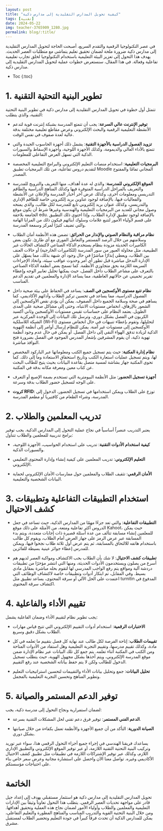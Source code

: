 ```yaml
---
layout: post
title: "كيفية تحويل المدارس التقليدية إلى مدارس ذكية"
tags: [تقنية]
date: 2024-05-22
img: teacher-3765909_1280.jpg
permalink: blog/:title/
---
```



في عصر التكنولوجيا الرقمية والتقدم السريع، أصبحت الحاجة لتحويل المدارس التقليدية إلى مدارس ذكية ضرورة ملحة لضمان تحقيق تعليم يتماشى مع متطلبات العصر الحديث. يهدف هذا التحول إلى تعزيز البيئة التعليمية باستخدام التكنولوجيا لخلق تجارب تعليمية تفاعلية وفعالة. في هذا المقال، سنستعرض خطوات عملية لتحويل المدارس التقليدية إلى مدارس ذكية.

* Toc
{:toc}

# 1. تطوير البنية التحتية التقنية

تتمثل أول خطوة في تحويل المدارس التقليدية إلى مدارس ذكية في تطوير البنية التحتية التقنية، والذي يتطلب:

- **توفير الإنترنت عالي السرعة**: يجب أن تتمتع المدرسة بشبكة إنترنت قوية لتدعم الأنشطة التعليمية الرقمية والبحث الإلكتروني وعرض مقاطع تعليمية مختلفة بدقة عالية لعدة صفوف في نفس الوقت.

- **تزويد الفصول الدراسية بالأجهزة التقنية**: يشمل ذلك أجهزة الحاسوب الجيدة والتي تتمتع بالأداء العالي والديمومة، وكذلك الأجهزة اللوحية، وأجهزة الإسقاط والسبورات الذكية التي تسهل العرض التفاعلي للمعلومات.

- **البرمجيات التعليمية**: استخدام منصات التعليم الإلكتروني والبرامج التعليمية المخصصة لتقديم دروس تفاعلية، من تلك البرمجيات تطبيق Moodle المجاني تمامًا والمفتوح المصدر.

- **الموقع الإلكتروني للمدرسة**: والذي له عدة أهداف، منها التعريف والترويج للمدرسة والتعريف بالمراحل الدراسية المتوفرة فيها وكذلك المناهج الدراسية والطاقم التدريسي ومعلومات أخرى، وكذلك عرض آخر أخبار المدرسة والإعلان عن الأنشطة والفعاليات فيها، بالإضافة لوجود عناوين بريد إلكتروني خاصة للطاقم الإداري والتدريسي، وكذلك عنوان بريد إلكتروني تابع للمدرسة لكل طالب، والذي يمنحه وصول مجاني للعديد من البرمجيات التعليمية والهندسية وغيرها شرط أن يكون موقع الجامعة بلاحقة edu. بالإضافة لوجود تطبيق لإدارة الطلاب، وإذا احتوى ذلك التطبيق على قسم لأولياء الأمور لتتبع علامات وسلوك أبنائهم فيكون ذلك من المزايا الهامة والتي تضيف كثيرًا لمركز وسمعة المدرسة.

- **نظام مراقبة والنظام الصوتي والإنذار من الحرائق**: تضمن هذه الأنظمة أمان الطلاب وسلامتهم من خلال الرصد المستمر والتعامل الفوري مع أي طارئ. تكون بعض الكاميرات الحديثة مزودة بنظام يستخدم الذكاء الصناعي لاكتشاف الحالات غير الطبيعية، مثل محاولة العبور من سور المدرسة (للكاميرات الخارجية) أو حالات العنف بين الطلاب، ويعطي إنذارًا مباشرًا في حال وجود أي شبهة بذلك، مما يسهّل على الإدارة التدخل مباشرة قبل تطور أي أمر وحدوث عواقب سيئة، واتخاذ الإجراءات السريعة اللازمة بحق متجاوزي الأنظمة. كما تسمح بعض أنظمة الذكاء الصناعي بالتعرف على مشاعر الطلاب داخل الفصل، حيث يمكنها تحليل تعابير الوجه وإعطاء تقرير تخميني عن حالاتهم العاطفية، مما يساعد الإدارة والمعلمين في تقديم الدعم المناسب.
   

- **نظام تتبع مستوى الأوكسجين في الصف**: يساعد في الحفاظ على بيئة صحية داخل الفصول الدراسية، مما يساعد في تحسين تركيز الطلاب وأدائهم الأكاديمي، كما يساهم في صحة وسلامة الجميع داخل الصفوف. يمكن أن يؤدي نقص الأوكسجين إلى الشعور بالإرهاق، انخفاض مستويات الانتباه، وحتى إلى مشاكل صحية على المدى الطويل. يعتمد النظام على حساسات تقيس مستويات الأوكسجين وثاني أكسيد الكربون في الفصل بشكل دوري، وترسل تلك البيانات إلى الوحدة المركزية عبر  الشبكة اللاسلكية (Wi-Fi) لتحليلها، وتقوم بإعطاء تنبيهات في حال انخفاض مستوى الأوكسجين إلى مستويات غير آمنة. يمكن للنظام إرسال أوامر إلى أنظمة التهوية الذكية لزيادة تدفق الهواء النقي إلى داخل الفصل. أو يمكن في حال عدم وجود أنظمة تهوية ذكية، أن يقوم المشرفين بإشعار المدرس الموجود في الفصل بضرورة فتح النوافذ مباشرة.

- **نظام إدارة المكتبة**: حيث يتم تسجيل جميع الكتب ومعلوماتها عبر الباركود المخصص لها، ويتم تسجيل عمليات استعارة الكتب وتاريخ استحقاق الاستعادة وما إلى ذلك. كما تحوي المكتبة جهاز بشاشة لمسية متصل بقاعدة البيانات بحيث يتيح للطالب البحث عن كتاب معين ومعرفة مكانه بدقة في المكتبة.

- **أجهزة تسجيل الحضور**: مثل الأنظمة البيومترية التي تستخدم بصمة الإصبع أو التعرف على الوجه لتسجيل حضور الطلاب بدقة وسرعة.

- **كروت RFID**: توزع على الطلاب ويمكن استخدامها في تسجيل الحضور، الدخول إلى المدرسة، وشراء الطعام من كافتيريا أو مطعم المدرسة.


# 2. تدريب المعلمين والطلاب

يعتبر التدريب عنصراً أساسياً في نجاح عملية التحول إلى المدارس الذكية. يجب توفير برامج تدريبية للمعلمين والطلاب تتناول:

- **كيفية استخدام الأدوات التقنية**: تدريب على استخدام الحواسيب، الأجهزة اللوحية، والسبورات الذكية.

- **التعليم الإلكتروني**: تدريب المعلمين على كيفية إنشاء وإدارة المحتوى التعليمي الإلكتروني.

- **الأمان الرقمي**: تثقيف الطلاب والمعلمين حول ممارسات الأمان الإلكتروني لحماية البيانات الشخصية والتعليمية.

# 3. استخدام التطبيقات التفاعلية وتطبيقات كشف الاحتيال

- **التطبيقات التفاعلية**: والتي تعد جزءًا مهمًا من المدارس الذكية، حيث تساعد في جعل الدروس أكثر تفاعلية ومتعة، من الأمثلة على ذلك موقع Kahoot، حيث يمكن للمعلمين إنشاء مسابقة تتألف من عدة أسئلة قصيرة ذات إجابات متعددة، ويتم بدء المسابقة عبر عرض الرمز على جهاز العرض أمام الطلاب، ويقوم كل طالب باستخدام هاتفه للالتحاق بالمسابقة، ثم يتم عرض أول ثلاثة طلاب نجحوا فيها، ويمكن للمدرس إعطاء جوائز عينية بسيطة للفائزين.


- **تطبيقات كشف الاحتيال**: لا شك بأن الطلاب بحب الاكتشاف ومواكبة العصر لديهم هم أسرع من يصلون ويستخدمون الأدوات الحديثة، ومنها التي انتشر مؤخرًا من تطبيقات دردشة آلية ومواقع يتم رفع الواجب المدرسي لها لتقوم بحله مباشرة بمقابل مادي بسيط. وفي المقابل، تم ابتكار أدوات وتطبيقات خاصة لاكتشاف الوظائف التي اعتمدت على الحل الآلي أو سرقة المحتوى، يساعد تطبيق مثل turnitin المدفوع في اكتشاف سرقة المحتوى.


# 4. تقييم الأداء والفاعلية

يجب تطوير نظام لتقييم الأداء وضمان الفاعلية يشمل:

- **الاختبارات الرقمية**: استخدام أدوات التقييم الإلكتروني التي تتيح قياس مهارات الطلاب بشكل دقيق وسريع.

- **تقييمات الطلاب**: إتاحة الفرصة لكل طالب عند نهاية كل فصل بتقييم ما تعلمه في كل مادة، وكذلك تقييم مدرسها، وتقييم التجربة التعليمية وهل استفاد من الأدوات المتاحة ومن الكتب في المكتبة أثناء تعلمه. يتم جمع كل تلك البيانات عبر نظام الإدارة ضمن موقع المدرسة الإلكتروني، ويتم أخذها بشكل مجهول الهوية، حيث يتطلب تسجيل الدخول للطالب ولكن لا يتم حفظ بياناته الشخصية عند رفع التقييم.

- **تحليل البيانات**: جمع وتحليل بيانات الأداء والتقييمات لتحسين استراتيجيات التعليم وتطوير المناهج وتحسين التجربة التعليمية بالمجمل.

# 5. توفير الدعم المستمر والصيانة

لضمان استمرارية ونجاح التحول إلى مدرسة ذكية، يجب:

- **الدعم الفني المستمر**: توفير فرق دعم تقني لحل المشكلات التقنية بسرعة.

- **الصيانة الدورية**: التأكد من أن جميع الأجهزة والأنظمة تعمل بكفاءة من خلال صيانتها بشكل دوري.

يساعدك فريقنا الهندسي في إجراء جميع أجزاء التحول الرقمي هذا، سواء عبر توريد وتركيب البنية التحتية التقنية اللازمة، أو عبر توفير الموقع الإلكتروني والتطبيق الإداري اللازم، وكذلك عبر توفير الإشتراكات اللازمة في تطبيقات مثل تطبيق كشف الاحتيال الأكاديمي وغيره. تواصل معنا الآن واحصل على استشارة مجانية وعرض سعر خاص بناء على احتياجات مؤسستكم.

# الخاتمة

تحويل المدارس التقليدية إلى مدارس ذكية هو استثمار مستقبلي يهدف إلى إعداد جيل قادر على مواجهة تحديات العصر الرقمي. يتطلب هذا التحول تعاوناً وثيقاً بين الإدارات التعليمية والمعلمين والطلاب وأولياء الأمور لضمان نجاح هذه العملية وتحقيق أهدافها. ومن خلال البنية التحتية القوية والتدريب المناسب والمناهج المطورة والتعليم التفاعلي، يمكن للمدارس الذكية أن تحدث فرقاً كبيراً في جودة التعليم وتحضير الطلاب لمستقبل مشرق.
